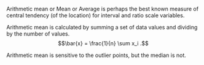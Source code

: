 Arithmetic mean or Mean or Average is perhaps the best known measure of
central tendency (of the location) for interval and ratio scale
variables.

Arithmetic mean is calculated by summing a set of data values and
dividing by the number of values. $$\bar{x} = \frac{1}{n} \sum x_i  .$$

Arithmetic mean is sensitive to the outlier points, but the median is
not.
